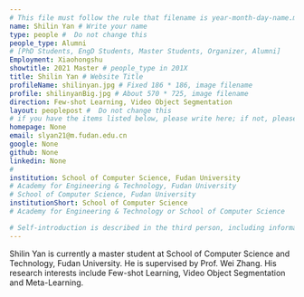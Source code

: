 ```yaml
---
# This file must follow the rule that filename is year-month-day-name.md .
name: Shilin Yan # Write your name
type: people #  Do not change this
people_type: Alumni
# [PhD Students, EngD Students, Master Students, Organizer, Alumni]
Employment: Xiaohongshu
showtitle: 2021 Master # people_type in 201X
title: Shilin Yan # Website Title
profileName: shilinyan.jpg # Fixed 186 * 186, image filename
profile: shilinyanBig.jpg # About 570 * 725, image filename
direction: Few-shot Learning, Video Object Segmentation
layout: peoplepost #  Do not change this
# if you have the items listed below, please write here; if not, please write None.
homepage: None
email: slyan21@m.fudan.edu.cn
google: None
github: None
linkedin: None
#
institution: School of Computer Science, Fudan University
# Academy for Engineering & Technology, Fudan University
# School of Computer Science, Fudan University
institutionShort: School of Computer Science
# Academy for Engineering & Technology or School of Computer Science

# Self-introduction is described in the third person, including information such as educational experience
---
```


Shilin Yan is currently a master student at School of Computer Science and Technology, Fudan University. He is supervised by Prof. Wei Zhang. His research interests include Few-shot Learning, Video Object Segmentation and Meta-Learning.
